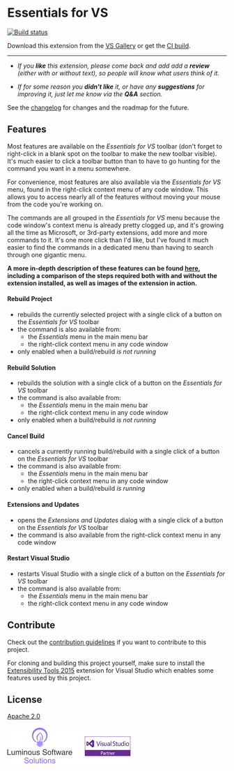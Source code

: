 # Essentials for VS

[![Build status](https://ci.appveyor.com/api/projects/status/8b3m15mw756dfdtc?svg=true)](https://ci.appveyor.com/project/YannDuran/essentials-vs)

Download this extension from the [VS Gallery](https://visualstudiogallery.msdn.microsoft.com/049c7ac5-ba44-4a72-b4ee-7be7fb1b0edd)
or get the [CI build](http://vsixgallery.com/extension/049c7ac5-ba44-4a72-b4ee-7be7fb1b0edd/).

---------------------------------------


- *If you **like** this extension, please come back and add add a **review** (either with or without text), so people will know what users think of it.*

- *If for some reason you **didn't like** it, or have any **suggestions** for improving it, just let me know via the **Q&A** section.*

See the [changelog](https://github.com/yannduran/essentials-vs/blob/master/CHANGELOG.md) for changes and the roadmap for the future.

## Features
Most features are available on the *Essentials for VS* toolbar 
(don't forget to right-click in a blank spot on the toolbar to make the new toolbar visible). 
It's much easier to click a toolbar button than to have to go hunting for
the command you want in a menu somewhere.

For convenience, most features are also available via the *Essentials for VS* menu, 
found in the right-click context menu of any code window.
This allows you to access nearly all of the features 
without moving your mouse from the code you're working on.

The commands are all grouped in the *Essentials for VS* menu because the code window's context menu
is already pretty clogged up, and it's growing all the time as Microsoft, 
or 3rd-party extensions, add more and more commands to it. 
It's one more click than I'd like, 
but I've found it much easier to find the commands in a dedicated menu 
than having to search through one gigantic menu.

**A more in-depth description of these features can be found 
[here](https://yannduran.github.io/essentials-vs/), 
including a comparison of the steps required both with and without the extension installed, 
as well as images of the extension in action.**

#### Rebuild Project
- rebuilds the currently selected project with a single click of a button on the *Essentials for VS* toolbar
- the command is also available from:
  -  the *Essentials* menu in the main menu bar
  -  the right-click context menu in any code window
- only enabled when a build/rebuild *is not running*

#### Rebuild Solution
- rebuilds the solution with a single click of a button on the *Essentials for VS* toolbar
- the command is also available from:
  -  the *Essentials* menu in the main menu bar
  -  the right-click context menu in any code window
- only enabled when a build/rebuild *is not running*

#### Cancel Build
- cancels a currently running build/rebuild with a single click of a button on the *Essentials for VS* toolbar
- the command is also available from:
  -  the *Essentials* menu in the main menu bar
  -  the right-click context menu in any code window
- only enabled when a build/rebuild *is running*

#### Extensions and Updates
- opens the *Extensions and Updates* dialog with a single click of a button 
on the *Essentials for VS* toolbar
- the command is also available from the right-click context menu in any code window

#### Restart Visual Studio
- restarts Visual Studio with a single click of a button on the *Essentials for VS* toolbar
- the command is also available from:
  -  the *Essentials* menu in the main menu bar
  -  the right-click context menu in any code window

## Contribute
Check out the [contribution guidelines](https://github.com/yannduran/essentials-vs/blob/master/CONTRIBUTING.md)
if you want to contribute to this project.

For cloning and building this project yourself, make sure to install the
[Extensibility Tools 2015](https://visualstudiogallery.msdn.microsoft.com/ab39a092-1343-46e2-b0f1-6a3f91155aa6)
extension for Visual Studio which enables some features used by this project.

## License
[Apache 2.0](LICENSE)

![Vsp](art/lss-vsip.png)